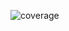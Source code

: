 ![coverage](https://raw.githubusercontent.com/johnbuluba/gMountie/badges/.badges/main/coverage.svg)
